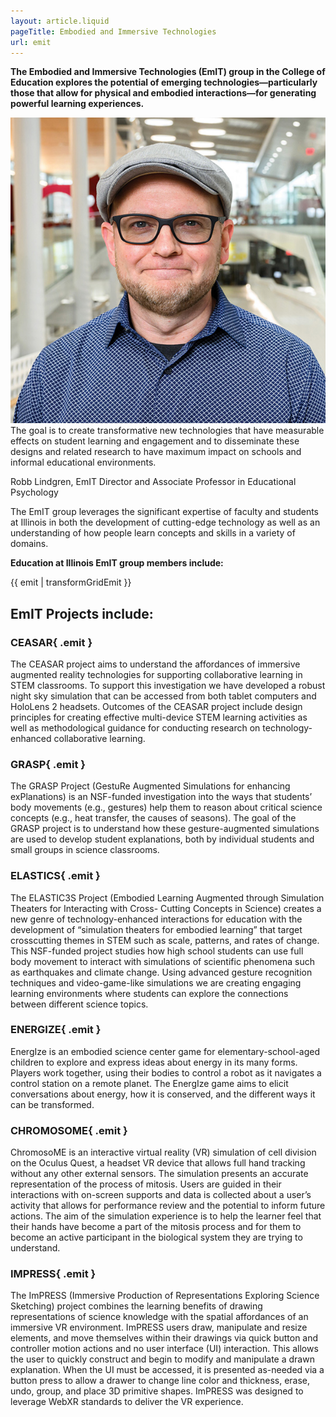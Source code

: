 ```yaml
---
layout: article.liquid
pageTitle: Embodied and Immersive Technologies
url: emit
---
```

**The Embodied and Immersive Technologies (EmIT) group in the College of Education explores the potential of emerging technologies—particularly those that allow for physical and embodied interactions—for generating powerful learning experiences.**

<div class="quote-picture">
<div><img alt="Robb Lindgren" src="/img/19/lindgren.jpg"></div>
<il-quote>
The goal is to create transformative new technologies that have measurable effects on student learning and engagement and to disseminate these designs and related research to have maximum impact on schools and informal educational environments.
<p slot="attributed">Robb Lindgren, EmIT Director and Associate Professor in Educational Psychology</p>
</il-quote>
</div>

The EmIT group leverages the significant expertise of faculty and students at Illinois in both the development of cutting-edge technology as well as an understanding of how people learn concepts and skills in a variety of domains.

**Education at Illinois EmIT group members include:**

{{ emit | transformGridEmit }}

## EmIT Projects include:

### CEASAR{ .emit }

The CEASAR project aims to understand the affordances of immersive augmented reality technologies for supporting collaborative learning in STEM classrooms. To support this investigation we have developed a robust night sky simulation that can be accessed from both tablet computers and HoloLens 2 headsets. Outcomes of the CEASAR project include design principles for creating effective multi-device STEM learning activities as well as methodological guidance for conducting research on technology-enhanced collaborative learning.

### GRASP{ .emit }

The GRASP Project (GestuRe Augmented Simulations for enhancing exPlanations) is an NSF-funded investigation into the ways that students’ body movements (e.g., gestures) help them to reason about critical science concepts (e.g., heat transfer, the causes of seasons). The goal of the GRASP project is to understand how these gesture-augmented simulations are used to develop student explanations, both by individual students and small groups in science classrooms.

### ELASTICS{ .emit }

The ELASTIC3S Project (Embodied Learning Augmented through Simulation Theaters for Interacting with Cross- Cutting Concepts in Science) creates a new genre of technology-enhanced interactions for education with the development of “simulation theaters for embodied learning” that target crosscutting themes in STEM such as scale, patterns, and rates of change. This NSF-funded project studies how high school students can use full body movement to interact with simulations of scientific phenomena such as earthquakes and climate change. Using advanced gesture recognition techniques and video-game-like simulations we are creating engaging learning environments where students can explore the connections between different science topics.

### ENERGIZE{ .emit }

EnergIze is an embodied science center game for elementary-school-aged children to explore and express ideas about energy in its many forms. Players work together, using their bodies to control a robot as it navigates a control station on a remote planet. The EnergIze game aims to elicit conversations about energy, how it is conserved, and the different ways it can be transformed.

### CHROMOSOME{ .emit }

ChromosoME is an interactive virtual reality (VR) simulation of cell division on the Oculus Quest, a headset VR device that allows full hand tracking without any other external sensors. The simulation presents an accurate representation of the process of mitosis. Users are guided in their interactions with on-screen supports and data is collected about a user’s activity that allows for performance review and the potential to inform future actions. The aim of the simulation experience is to help the learner feel that their hands have become a part of the mitosis process and for them to become an active participant in the biological system they are trying to understand.

### IMPRESS{ .emit }

The ImPRESS (Immersive Production of Representations Exploring Science Sketching) project combines the learning benefits of drawing representations of science knowledge with the spatial affordances of an immersive VR environment. ImPRESS users draw, manipulate and resize elements, and move themselves within their drawings via quick button and controller motion actions and no user interface (UI) interaction. This allows the user to quickly construct and begin to modify and manipulate a drawn explanation. When the UI must be accessed, it is presented as-needed via a button press to allow a drawer to change line color and thickness, erase, undo, group, and place 3D primitive shapes. ImPRESS was designed to leverage WebXR standards to deliver the VR experience.
